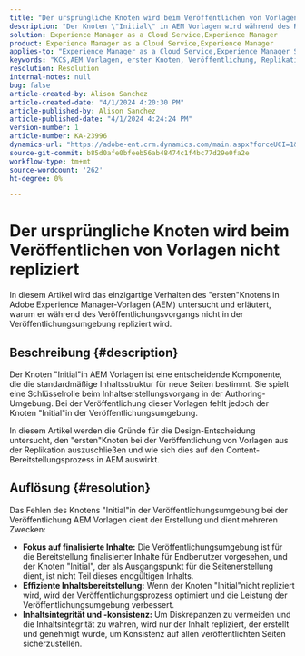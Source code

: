 ```yaml
---
title: "Der ursprüngliche Knoten wird beim Veröffentlichen von Vorlagen nicht repliziert."
description: "Der Knoten \"Initial\" in AEM Vorlagen wird während des Replikationsprozesses von der Veröffentlichung ausgeschlossen."
solution: Experience Manager as a Cloud Service,Experience Manager
product: Experience Manager as a Cloud Service,Experience Manager
applies-to: "Experience Manager as a Cloud Service,Experience Manager Sites,Experience Manager 6.5"
keywords: "KCS,AEM Vorlagen, erster Knoten, Veröffentlichung, Replikation, Inhaltsbearbeitung, Veröffentlichungsumgebung, Seitenerstellung"
resolution: Resolution
internal-notes: null
bug: false
article-created-by: Alison Sanchez
article-created-date: "4/1/2024 4:20:30 PM"
article-published-by: Alison Sanchez
article-published-date: "4/1/2024 4:24:24 PM"
version-number: 1
article-number: KA-23996
dynamics-url: "https://adobe-ent.crm.dynamics.com/main.aspx?forceUCI=1&pagetype=entityrecord&etn=knowledgearticle&id=deeab5bc-43f0-ee11-904c-6045bd0065f9"
source-git-commit: b85d0afe0bfeeb56ab48474c1f4bc77d29e0fa2e
workflow-type: tm+mt
source-wordcount: '262'
ht-degree: 0%

---
```


# Der ursprüngliche Knoten wird beim Veröffentlichen von Vorlagen nicht repliziert


In diesem Artikel wird das einzigartige Verhalten des &quot;ersten&quot;Knotens in Adobe Experience Manager-Vorlagen (AEM) untersucht und erläutert, warum er während des Veröffentlichungsvorgangs nicht in der Veröffentlichungsumgebung repliziert wird.

## Beschreibung {#description}


Der Knoten &quot;Initial&quot;in AEM Vorlagen ist eine entscheidende Komponente, die die standardmäßige Inhaltsstruktur für neue Seiten bestimmt. Sie spielt eine Schlüsselrolle beim Inhaltserstellungsvorgang in der Authoring-Umgebung. Bei der Veröffentlichung dieser Vorlagen fehlt jedoch der Knoten &quot;Initial&quot;in der Veröffentlichungsumgebung.

In diesem Artikel werden die Gründe für die Design-Entscheidung untersucht, den &quot;ersten&quot;Knoten bei der Veröffentlichung von Vorlagen aus der Replikation auszuschließen und wie sich dies auf den Content-Bereitstellungsprozess in AEM auswirkt.


## Auflösung {#resolution}


Das Fehlen des Knotens &quot;Initial&quot;in der Veröffentlichungsumgebung bei der Veröffentlichung AEM Vorlagen dient der Erstellung und dient mehreren Zwecken:

- <b>Fokus auf finalisierte Inhalte:</b> Die Veröffentlichungsumgebung ist für die Bereitstellung finalisierter Inhalte für Endbenutzer vorgesehen, und der Knoten &quot;Initial&quot;, der als Ausgangspunkt für die Seitenerstellung dient, ist nicht Teil dieses endgültigen Inhalts.
- <b>Effiziente Inhaltsbereitstellung:</b> Wenn der Knoten &quot;Initial&quot;nicht repliziert wird, wird der Veröffentlichungsprozess optimiert und die Leistung der Veröffentlichungsumgebung verbessert.
- <b>Inhaltsintegrität und -konsistenz:</b> Um Diskrepanzen zu vermeiden und die Inhaltsintegrität zu wahren, wird nur der Inhalt repliziert, der erstellt und genehmigt wurde, um Konsistenz auf allen veröffentlichten Seiten sicherzustellen.

